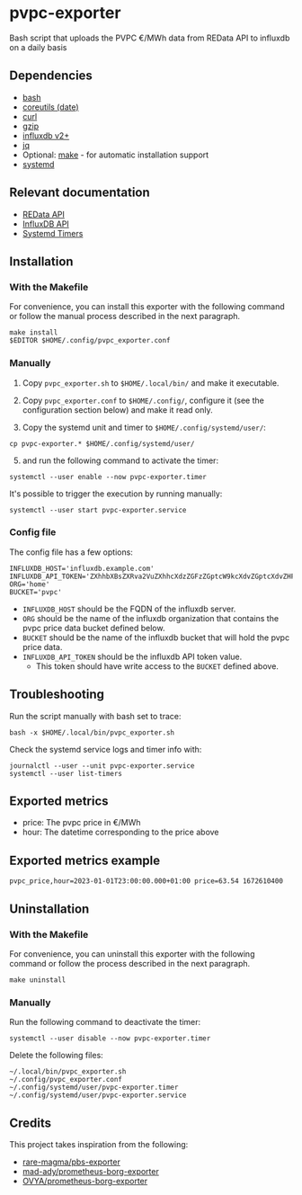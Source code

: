 # pvpc-exporter

Bash script that uploads the PVPC €/MWh data from REData API to influxdb on a daily basis

## Dependencies

- [bash](https://www.gnu.org/software/bash/)
- [coreutils (date)](https://www.gnu.org/software/coreutils/)
- [curl](https://curl.se/)
- [gzip](https://www.gnu.org/software/gzip/)
- [influxdb v2+](https://docs.influxdata.com/influxdb/v2.6/)
- [jq](https://stedolan.github.io/jq/)
- Optional: [make](https://www.gnu.org/software/make/) - for automatic installation support
- [systemd](https://systemd.io/)

## Relevant documentation

- [REData API](https://www.ree.es/en/apidatos)
- [InfluxDB API](https://docs.influxdata.com/influxdb/v2.6/write-data/developer-tools/api/)
- [Systemd Timers](https://www.freedesktop.org/software/systemd/man/systemd.timer.html)

## Installation

### With the Makefile

For convenience, you can install this exporter with the following command or follow the manual process described in the next paragraph.

```
make install
$EDITOR $HOME/.config/pvpc_exporter.conf
```

### Manually

1. Copy `pvpc_exporter.sh` to `$HOME/.local/bin/` and make it executable.

2. Copy `pvpc_exporter.conf` to `$HOME/.config/`, configure it (see the configuration section below) and make it read only.

3. Copy the systemd unit and timer to `$HOME/.config/systemd/user/`:

```
cp pvpc-exporter.* $HOME/.config/systemd/user/
```

5. and run the following command to activate the timer:

```
systemctl --user enable --now pvpc-exporter.timer
```

It's possible to trigger the execution by running manually:

```
systemctl --user start pvpc-exporter.service
```

### Config file

The config file has a few options:

```
INFLUXDB_HOST='influxdb.example.com'
INFLUXDB_API_TOKEN='ZXhhbXBsZXRva2VuZXhhcXdzZGFzZGptcW9kcXdvZGptcXdvZHF3b2RqbXF3ZHFhc2RhCg=='
ORG='home'
BUCKET='pvpc'
```

- `INFLUXDB_HOST` should be the FQDN of the influxdb server.
- `ORG` should be the name of the influxdb organization that contains the pvpc price data bucket defined below.
- `BUCKET` should be the name of the influxdb bucket that will hold the pvpc price data.
- `INFLUXDB_API_TOKEN` should be the influxdb API token value.
  - This token should have write access to the `BUCKET` defined above.

## Troubleshooting

Run the script manually with bash set to trace:

```
bash -x $HOME/.local/bin/pvpc_exporter.sh
```

Check the systemd service logs and timer info with:

```
journalctl --user --unit pvpc-exporter.service
systemctl --user list-timers
```

## Exported metrics

- price: The pvpc price in €/MWh
- hour: The datetime corresponding to the price above

## Exported metrics example

```
pvpc_price,hour=2023-01-01T23:00:00.000+01:00 price=63.54 1672610400
```

## Uninstallation

### With the Makefile

For convenience, you can uninstall this exporter with the following command or follow the process described in the next paragraph.

```
make uninstall
```

### Manually

Run the following command to deactivate the timer:

```
systemctl --user disable --now pvpc-exporter.timer
```

Delete the following files:

```
~/.local/bin/pvpc_exporter.sh
~/.config/pvpc_exporter.conf
~/.config/systemd/user/pvpc-exporter.timer
~/.config/systemd/user/pvpc-exporter.service
```

## Credits

This project takes inspiration from the following:

- [rare-magma/pbs-exporter](https://github.com/rare-magma/pbs-exporter)
- [mad-ady/prometheus-borg-exporter](https://github.com/mad-ady/prometheus-borg-exporter)
- [OVYA/prometheus-borg-exporter](https://github.com/OVYA/prometheus-borg-exporter)
